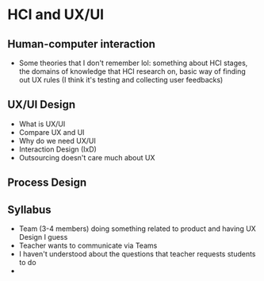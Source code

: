 # HCI and UX/UI

## Human-computer interaction

- Some theories that I don't remember lol: something about HCI stages, the domains of knowledge that HCI research on, basic way of finding out UX rules (I think it's testing and collecting user feedbacks)

## UX/UI Design

- What is UX/UI
- Compare UX and UI
- Why do we need UX/UI
- Interaction Design (IxD)
- Outsourcing doesn't care much about UX

## Process Design

## Syllabus

- Team (3-4 members) doing something related to product and having UX Design I guess
- Teacher wants to communicate via Teams
- I haven't understood about the questions that teacher requests students to do
- 
